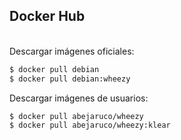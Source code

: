 ## Docker Hub
<br>
Descargar imágenes oficiales:

```bash
$ docker pull debian
$ docker pull debian:wheezy
```
    
Descargar imágenes de usuarios:

```bash
$ docker pull abejaruco/wheezy
$ docker pull abejaruco/wheezy:klear
```